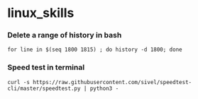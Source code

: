 # linux_skills

### Delete a range of history in bash
`for line in $(seq 1800 1815) ; do history -d 1800; done`

### Speed test in terminal
`curl -s https://raw.githubusercontent.com/sivel/speedtest-cli/master/speedtest.py | python3 -`
